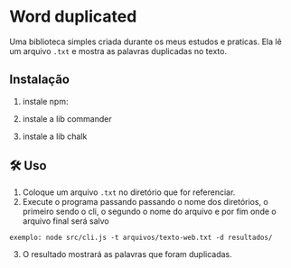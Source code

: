 # Word duplicated

Uma biblioteca simples criada durante os meus estudos e praticas. Ela lê um arquivo `.txt` e mostra as palavras duplicadas no texto.

## Instalação

1. instale npm:
  
2. instale a lib commander
   
3. instale a lib chalk
   

## 🛠️ Uso

1. Coloque um arquivo `.txt` no diretório que for referenciar.
2. Execute o programa passando passando o nome dos diretórios, o primeiro sendo o cli, o segundo o nome do arquivo e por fim onde o arquivo final será salvo
```
exemplo: node src/cli.js -t arquivos/texto-web.txt -d resultados/
```
3. O resultado mostrará as palavras que foram duplicadas.
